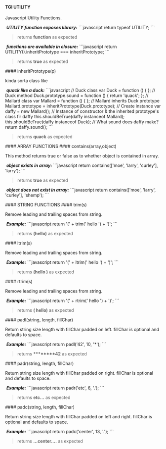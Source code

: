 #### TGI UTILITY
<p>Javascript Utility Functions.</p>
&nbsp;<b><i>UTILITY function exposes library:</i></b>
```javascript
return typeof UTILITY;
```
<blockquote>returns <strong>function</strong> as expected
</blockquote>
&nbsp;<b><i>functions are available in closure:</i></b>
```javascript
return UTILITY().inheritPrototype === inheritPrototype;
```
<blockquote>returns <strong>true</strong> as expected
</blockquote>
#### inheritPrototype(p)
<p>kinda sorta class like</p>
&nbsp;<b><i>quack like a duck:</i></b>
```javascript
// Duck class
var Duck = function () {
};
// Duck method
Duck.prototype.sound = function () {
  return 'quack';
};
// Mallard class
var Mallard = function () {
};
// Mallard inherits Duck prototype
Mallard.prototype = inheritPrototype(Duck.prototype);
// Create instance
var daffy = new Mallard();
// Instance of constructor & the inherited prototype's class fir daffy
this.shouldBeTrue(daffy instanceof Mallard);
this.shouldBeTrue(daffy instanceof Duck);
// What sound does daffy make?
return daffy.sound();
```
<blockquote>returns <strong>quack</strong> as expected
</blockquote>
#### ARRAY FUNCTIONS
#### contains(array,object)
<p>This method returns true or false as to whether object is contained in array.</p>
&nbsp;<b><i>object exists in array:</i></b>
```javascript
return contains(['moe', 'larry', 'curley'], 'larry');
```
<blockquote>returns <strong>true</strong> as expected
</blockquote>
&nbsp;<b><i>object does not exist in array:</i></b>
```javascript
return contains(['moe', 'larry', 'curley'], 'shemp');
```
<blockquote></blockquote>
#### STRING FUNCTIONS
#### trim(s)
<p>Remove leading and trailing spaces from string.</p>
&nbsp;<b><i>Example:</i></b>
```javascript
return '(' + trim(' hello ') + ')';
```
<blockquote>returns <strong>(hello)</strong> as expected
</blockquote>
#### ltrim(s)
<p>Remove leading and trailing spaces from string.</p>
&nbsp;<b><i>Example:</i></b>
```javascript
return '(' + ltrim(' hello ') + ')';
```
<blockquote>returns <strong>(hello )</strong> as expected
</blockquote>
#### rtrim(s)
<p>Remove leading and trailing spaces from string.</p>
&nbsp;<b><i>Example:</i></b>
```javascript
return '(' + rtrim(' hello ') + ')';
```
<blockquote>returns <strong>( hello)</strong> as expected
</blockquote>
#### padl(string, length, fillChar)
<p>Return string size length with fillChar padded on left.  fillChar is optional and defaults to space.</p>
&nbsp;<b><i>Example:</i></b>
```javascript
return padl('42', 10, '*');
```
<blockquote>returns <strong>********42</strong> as expected
</blockquote>
#### padr(string, length, fillChar)
<p>Return string size length with fillChar padded on right.  fillChar is optional and defaults to space.</p>
&nbsp;<b><i>Example:</i></b>
```javascript
return padr('etc', 6, '.');
```
<blockquote>returns <strong>etc...</strong> as expected
</blockquote>
#### padc(string, length, fillChar)
<p>Return string size length with fillChar padded on left and right.  fillChar is optional and defaults to space.</p>
&nbsp;<b><i>Example:</i></b>
```javascript
return padc('center', 13, '.');
```
<blockquote>returns <strong>...center....</strong> as expected
</blockquote>